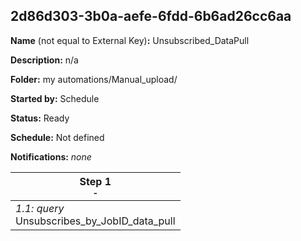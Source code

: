 ## 2d86d303-3b0a-aefe-6fdd-6b6ad26cc6aa

**Name** (not equal to External Key)**:** Unsubscribed_DataPull

**Description:** n/a

**Folder:** my automations/Manual_upload/

**Started by:** Schedule

**Status:** Ready

**Schedule:** Not defined

**Notifications:** _none_


| Step 1<br>_<small>-</small>_ |
| --- |
| _1.1: query_<br>Unsubscribes_by_JobID_data_pull |
